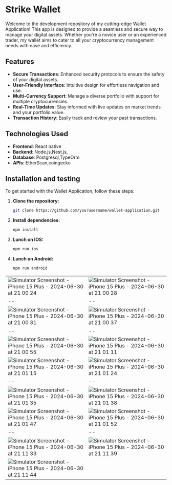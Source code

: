# Strike Wallet


Welcome to the development repository of my cutting-edge Wallet Application! This app is designed to provide a seamless and secure way to manage your digital assets. Whether you're a novice user or an experienced trader, my wallet aims to cater to all your cryptocurrency management needs with ease and efficiency.

## Features

- **Secure Transactions**: Enhanced security protocols to ensure the safety of your digital assets.
- **User-Friendly Interface**: Intuitive design for effortless navigation and use.
- **Multi-Currency Support**: Manage a diverse portfolio with support for multiple cryptocurrencies.
- **Real-Time Updates**: Stay informed with live updates on market trends and your portfolio value.
- **Transaction History**: Easily track and review your past transactions.

## Technologies Used

- **Frontend**: React native
- **Backend**: Node.js,Nest.js,
- **Database**: Postgresql,TypeOrm
- **APIs**: EtherScan,coingecko

## Installation and testing

To get started with the Wallet Application, follow these steps:

1. **Clone the repository:**
   ```bash
   git clone https://github.com/yourusername/wallet-application.git
2. **Install dependencies:**
      ```bash
   npm install
3. **Lunch on IOS:**
      ```bash
    npm run ios
4. **Lunch on Android:**
      ```bash
   npm run android

|  |  |
|--|--|
| ![Simulator Screenshot - iPhone 15 Plus - 2024-06-30 at 21 00 24](https://github.com/DjibrilM/strike/assets/82331014/c887d25b-bc41-407c-ba6b-6ba226217810) | ![Simulator Screenshot - iPhone 15 Plus - 2024-06-30 at 21 00 28](https://github.com/DjibrilM/strike/assets/82331014/26c6e223-02c0-443a-944c-8f51dfc8f3de) 
|--|--|
|  ![Simulator Screenshot - iPhone 15 Plus - 2024-06-30 at 21 00 31](https://github.com/DjibrilM/strike/assets/82331014/9099b003-65ef-45a9-8597-a91943e74b00)|  ![Simulator Screenshot - iPhone 15 Plus - 2024-06-30 at 21 00 37](https://github.com/DjibrilM/strike/assets/82331014/034b534c-ec5d-4436-86c1-a809f4ecf5d8)|
|--|--|
| ![Simulator Screenshot - iPhone 15 Plus - 2024-06-30 at 21 00 55](https://github.com/DjibrilM/strike/assets/82331014/2b2d053c-059c-4b6a-a0c4-1d27dcb28d03) |  ![Simulator Screenshot - iPhone 15 Plus - 2024-06-30 at 21 01 11](https://github.com/DjibrilM/strike/assets/82331014/995a18e2-0cb5-43c2-b6c3-40d079398be7)
|  ![Simulator Screenshot - iPhone 15 Plus - 2024-06-30 at 21 01 15](https://github.com/DjibrilM/strike/assets/82331014/dea7fe53-b6b2-4c8c-b70a-e8e84cb4af3f)| ![Simulator Screenshot - iPhone 15 Plus - 2024-06-30 at 21 01 24](https://github.com/DjibrilM/strike/assets/82331014/d8f64d27-3c8f-4521-82ee-6ff186b2c267) |
|--|--|
| ![Simulator Screenshot - iPhone 15 Plus - 2024-06-30 at 21 01 35](https://github.com/DjibrilM/strike/assets/82331014/06617dbd-2406-482e-b0b3-aecfa0366565) |  ![Simulator Screenshot - iPhone 15 Plus - 2024-06-30 at 21 01 38](https://github.com/DjibrilM/strike/assets/82331014/9e0e3efa-59cb-40c6-b9cf-6559a556d1ef)
| ![Simulator Screenshot - iPhone 15 Plus - 2024-06-30 at 21 01 47](https://github.com/DjibrilM/strike/assets/82331014/e7ee1055-611d-47e8-bfd6-9b3423bdcd74) |  ![Simulator Screenshot - iPhone 15 Plus - 2024-06-30 at 21 01 52](https://github.com/DjibrilM/strike/assets/82331014/3ba16943-0b00-443a-8e41-4e2c76a1d5c0)|![Simulator Screenshot - iPhone 15 Plus - 2024-06-30 at 21 11 33](https://github.com/DjibrilM/strike/assets/82331014/b3299943-abc2-4733-a420-97b34f91a913)
|--|--|
| ![Simulator Screenshot - iPhone 15 Plus - 2024-06-30 at 21 11 33](https://github.com/DjibrilM/strike/assets/82331014/b3299943-abc2-4733-a420-97b34f91a913) |  ![Simulator Screenshot - iPhone 15 Plus - 2024-06-30 at 21 11 39](https://github.com/DjibrilM/strike/assets/82331014/6eca0c41-4cdb-4351-8356-63b657a05e48)
|  ![Simulator Screenshot - iPhone 15 Plus - 2024-06-30 at 21 11 44](https://github.com/DjibrilM/strike/assets/82331014/8606e208-a6a9-455a-8f5b-513bbfd610a3)

